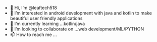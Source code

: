- 👋 Hi, I’m @leaftech518
- 👀 I’m interested in android development with java and kotlin to make beautiful user friendly applications
- 🌱 I’m currently learning ...kotlin/java
- 💞️ I’m looking to collaborate on ...web development/ML/PYTHON
- 📫 How to reach me ...

<!---
leaftech518/leaftech518 is a ✨ special ✨ repository because its `README.md` (this file) appears on your GitHub profile.
You can click the Preview link to take a look at your changes.
--->
